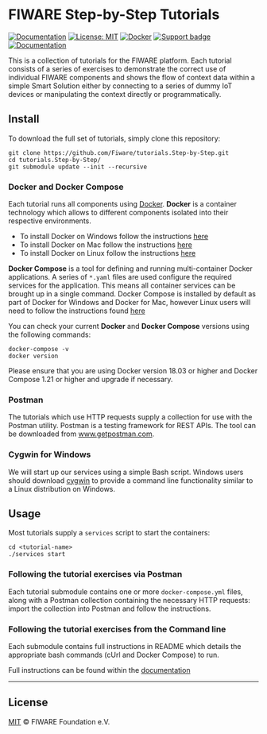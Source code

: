 # FIWARE Step-by-Step Tutorials

[![Documentation](https://nexus.lab.fiware.org/repository/raw/public/badges/chapters/documentation.svg)](https://fiware-tutorials.rtfd.io)
[![License: MIT](https://img.shields.io/github/license/fiware/tutorials.Step-by-Step.svg)](https://opensource.org/licenses/MIT)
[![Docker](https://img.shields.io/docker/pulls/fiware/tutorials.context-provider.svg)](https://hub.docker.com/r/fiware/tutorials.context-provider/)
[![Support badge](https://nexus.lab.fiware.org/repository/raw/public/badges/stackoverflow/fiware.svg)](https://stackoverflow.com/questions/tagged/fiware)
<br/>
[![Documentation](https://img.shields.io/readthedocs/fiware-tutorials.svg)](https://fiware-tutorials.rtfd.io)

This is a collection of tutorials for the FIWARE platform. Each tutorial consists of a series
of exercises to demonstrate the correct use of individual FIWARE components and shows the flow of context
data within a simple Smart Solution either by connecting to a series of dummy IoT devices or manipulating
the context directly or programmatically.


## Install

To download the full set of tutorials, simply clone this repository:

```console
git clone https://github.com/Fiware/tutorials.Step-by-Step.git
cd tutorials.Step-by-Step/
git submodule update --init --recursive
```

### Docker and Docker Compose

Each tutorial runs all components using [Docker](https://www.docker.com). **Docker** is a container technology which allows to different components isolated into their respective environments.

* To install Docker on Windows follow the instructions [here](https://docs.docker.com/docker-for-windows/)
* To install Docker on Mac follow the instructions [here](https://docs.docker.com/docker-for-mac/)
* To install Docker on Linux follow the instructions [here](https://docs.docker.com/install/)

**Docker Compose** is a tool for defining and running multi-container Docker applications. A  series of `*.yaml`
files are used configure the required services for the application. This means all container services can be
brought up in a single command. Docker Compose is installed by default as part of Docker for Windows and
Docker for Mac, however Linux users will need to follow the instructions found [here](https://docs.docker.com/compose/install/)

You can check your current **Docker** and **Docker Compose** versions using the following commands:

```console
docker-compose -v
docker version
```

Please ensure that you are using Docker version 18.03 or higher and Docker Compose 1.21 or higher and upgrade if necessary.


### Postman

The tutorials which use HTTP requests supply a collection for use with the Postman utility. Postman is a testing
framework for REST APIs. The tool can be downloaded from www.getpostman.com.

### Cygwin for Windows

We will start up our services using a simple Bash script. Windows users should download [cygwin](http://www.cygwin.com/) to provide a command line functionality similar to a Linux distribution on Windows.



## Usage

Most tutorials supply a `services` script to start the containers:

```console
cd <tutorial-name>
./services start
```

### Following the tutorial exercises via Postman

Each tutorial submodule contains one or more `docker-compose.yml` files, along with a Postman collection
containing the necessary HTTP requests: import the collection into Postman and follow the instructions.

### Following the tutorial exercises from the Command line

Each submodule contains full instructions in README which details the  appropriate bash commands
(cUrl and Docker Compose) to run.

Full instructions can be found within the [documentation](https://fiware-tutorials.rtfd.io)

---

## License

[MIT](LICENSE) © FIWARE Foundation e.V.
